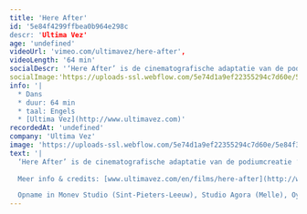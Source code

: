 ```yaml
---
title: 'Here After'
id: '5e84f4299ffbea0b964e298c
descr: 'Ultima Vez'
age: 'undefined'
videoUrl: 'vimeo.com/ultimavez/here-after',
videoLength: '64 min'
socialDescr: '‘Here After’ is de cinematografische adaptatie van de podiumcreatie ‘Puur’ (2005). In gedanste scènes zien we de personages hun herinneringen herbeleven in het hiernamaals ; alsof hun gevoelens en trauma’s behouden werden in het geheugen van het lichaam. '
socialImage:'https://uploads-ssl.webflow.com/5e74d1a9ef22355294c7d60e/5e84f3b015518b52d81c992a_Here-After_Wim%20Vandekeybus_5a9_photo%20Jean-Pierre%20Stoop.jpg'
info: '|
  * Dans
  * duur: 64 min
  * taal: Engels
  * [Ultima Vez](http://www.ultimavez.com)'
recordedAt: 'undefined'
company: 'Ultima Vez'
image: 'https://uploads-ssl.webflow.com/5e74d1a9ef22355294c7d60e/5e84f3b015518b52d81c992a_Here-After_Wim%20Vandekeybus_5a9_photo%20Jean-Pierre%20Stoop.jpg'
text: '|
  ‘Here After’ is de cinematografische adaptatie van de podiumcreatie ‘Puur’ (2005). In gedanste scènes zien we de personages hun herinneringen herbeleven in het hiernamaals ; alsof hun gevoelens en trauma’s behouden werden in het geheugen van het lichaam. Met de snijdende muziektonen van Fausto Romitelli en de lyrische muziek van David Eugene Edwards/Woven Hand.
  
  Meer info & credits: [www.ultimavez.com/en/films/here-after](http://www.ultimavez.com/en/films/here-after)

  Opname in Monev Studio (Sint-Pieters-Leeuw), Studio Agora (Melle), Oye-Plage, Metro Louiza (Brussels), Tour & Taxis (Brussels), Terrils de Sainte-Henriette (Morlanwelz)'
---
```

